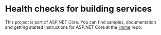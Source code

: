 Health checks for building services
===


This project is part of ASP.NET Core. You can find samples, documentation and getting started instructions for ASP.NET Core at the [Home](https://github.com/aspnet/home) repo.
